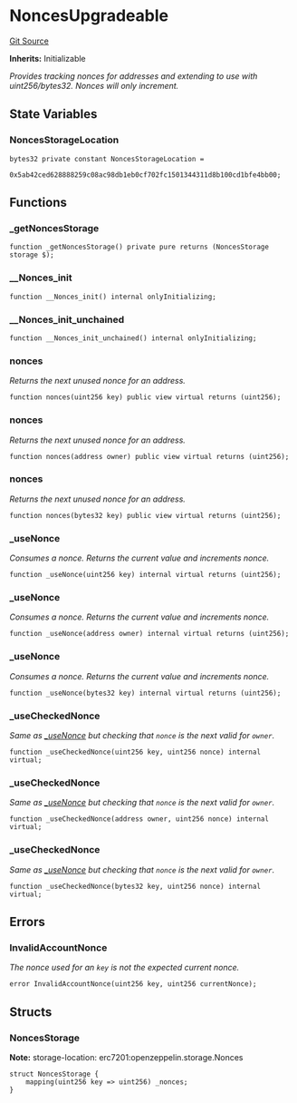 # NoncesUpgradeable
[Git Source](https://github.com/ambrosus/token-bridge/blob/2704f133ac810fd32e38846890ea517279600f52/contracts/utils/NoncesUpgradeable.sol)

**Inherits:**
Initializable

*Provides tracking nonces for addresses and extending to use with uint256/bytes32. Nonces will only increment.*


## State Variables
### NoncesStorageLocation

```solidity
bytes32 private constant NoncesStorageLocation =
    0x5ab42ced628888259c08ac98db1eb0cf702fc1501344311d8b100cd1bfe4bb00;
```


## Functions
### _getNoncesStorage


```solidity
function _getNoncesStorage() private pure returns (NoncesStorage storage $);
```

### __Nonces_init


```solidity
function __Nonces_init() internal onlyInitializing;
```

### __Nonces_init_unchained


```solidity
function __Nonces_init_unchained() internal onlyInitializing;
```

### nonces

*Returns the next unused nonce for an address.*


```solidity
function nonces(uint256 key) public view virtual returns (uint256);
```

### nonces

*Returns the next unused nonce for an address.*


```solidity
function nonces(address owner) public view virtual returns (uint256);
```

### nonces

*Returns the next unused nonce for an address.*


```solidity
function nonces(bytes32 key) public view virtual returns (uint256);
```

### _useNonce

*Consumes a nonce.
Returns the current value and increments nonce.*


```solidity
function _useNonce(uint256 key) internal virtual returns (uint256);
```

### _useNonce

*Consumes a nonce.
Returns the current value and increments nonce.*


```solidity
function _useNonce(address owner) internal virtual returns (uint256);
```

### _useNonce

*Consumes a nonce.
Returns the current value and increments nonce.*


```solidity
function _useNonce(bytes32 key) internal virtual returns (uint256);
```

### _useCheckedNonce

*Same as [_useNonce](/contracts/utils/NoncesUpgradeable.sol/abstract.NoncesUpgradeable.md#_usenonce) but checking that `nonce` is the next valid for `owner`.*


```solidity
function _useCheckedNonce(uint256 key, uint256 nonce) internal virtual;
```

### _useCheckedNonce

*Same as [_useNonce](/contracts/utils/NoncesUpgradeable.sol/abstract.NoncesUpgradeable.md#_usenonce) but checking that `nonce` is the next valid for `owner`.*


```solidity
function _useCheckedNonce(address owner, uint256 nonce) internal virtual;
```

### _useCheckedNonce

*Same as [_useNonce](/contracts/utils/NoncesUpgradeable.sol/abstract.NoncesUpgradeable.md#_usenonce) but checking that `nonce` is the next valid for `owner`.*


```solidity
function _useCheckedNonce(bytes32 key, uint256 nonce) internal virtual;
```

## Errors
### InvalidAccountNonce
*The nonce used for an `key` is not the expected current nonce.*


```solidity
error InvalidAccountNonce(uint256 key, uint256 currentNonce);
```

## Structs
### NoncesStorage
**Note:**
storage-location: erc7201:openzeppelin.storage.Nonces


```solidity
struct NoncesStorage {
    mapping(uint256 key => uint256) _nonces;
}
```

